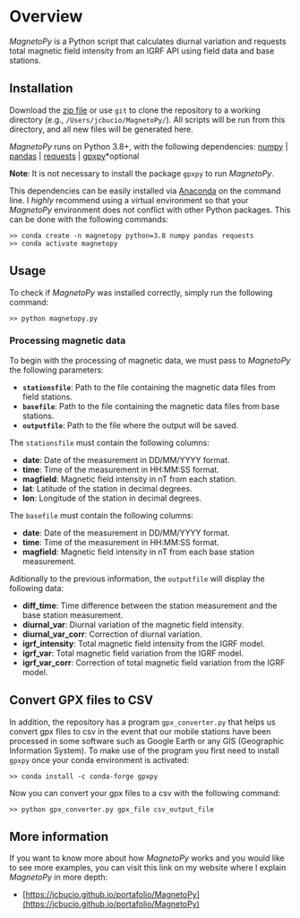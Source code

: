# Overview
*MagnetoPy* is a Python script that calculates diurnal variation and requests total magnetic field intensity from an IGRF API using field data and base stations.

## Installation
Download the [zip file](https://github.com/JCBucio/MagnetoPy/archive/refs/heads/main.zip) or use `git` to clone the repository to a working directory (e.g., `/Users/jcbucio/MagnetoPy/`). All scripts will be run from this directory, and all new files will be generated here.

*MagnetoPy* runs on Python 3.8+, with the following dependencies:
[numpy](https://numpy.org/) | [pandas](https://pandas.pydata.org/) | [requests](https://docs.python-requests.org/en/latest/) | [gpxpy](https://github.com/tkrajina/gpxpy)*optional

**Note**: It is not necessary to install the package `gpxpy` to run *MagnetoPy*.

This dependencies can be easily installed via [Anaconda](https://www.anaconda.com/) on the command line. I *highly* recommend using a virtual environment so that your *MagnetoPy* environment does not conflict with other Python packages.
This can be done with the following commands:
```
>> conda create -n magnetopy python=3.8 numpy pandas requests
>> conda activate magnetopy
```

## Usage
To check if *MagnetoPy* was installed correctly, simply run the following command:
```
>> python magnetopy.py
```

### Processing magnetic data
To begin with the processing of magnetic data, we must pass to *MagnetoPy* the following parameters:

- **`stationsfile`**: Path to the file containing the magnetic data files from field stations.
- **`basefile`**: Path to the file containing the magnetic data files from base stations.
- **`outputfile`**: Path to the file where the output will be saved.

The `stationsfile` must contain the following columns:
- **date**: Date of the measurement in DD/MM/YYYY format.
- **time**: Time of the measurement in HH:MM:SS format.
- **magfield**: Magnetic field intensity in nT from each station.
- **lat**: Latitude of the station in decimal degrees.
- **lon**: Longitude of the station in decimal degrees.

The `basefile` must contain the following columns:
- **date**: Date of the measurement in DD/MM/YYYY format.
- **time**: Time of the measurement in HH:MM:SS format.
- **magfield**: Magnetic field intensity in nT from each base station measurement.

Aditionally to the previous information, the `outputfile` will display the following data:
- **diff_time**: Time difference between the station measurement and the base station measurement.
- **diurnal_var**: Diurnal variation of the magnetic field intensity.
- **diurnal_var_corr**: Correction of diurnal variation.
- **igrf_intensity**: Total magnetic field intensity from the IGRF model.
- **igrf_var**: Total magnetic field variation from the IGRF model.
- **igrf_var_corr**: Correction of total magnetic field variation from the IGRF model.

## Convert GPX files to CSV
In addition, the repository has a program `gpx_converter.py` that helps us convert gpx files to csv in the event that our mobile stations have been processed in some software such as Google Earth or any GIS (Geographic Information System). To make use of the program you first need to install `gpxpy` once your conda environment is activated:

```
>> conda install -c conda-forge gpxpy
```

Now you can convert your gpx files to a csv with the following command:

```
>> python gpx_converter.py gpx_file csv_output_file
```

## More information
If you want to know more about how *MagnetoPy* works and you would like to see more examples, you can visit this link on my website where I explain *MagnetoPy* in more depth: 
- [https://jcbucio.github.io/portafolio/MagnetoPy](https://jcbucio.github.io/portafolio/MagnetoPy)
